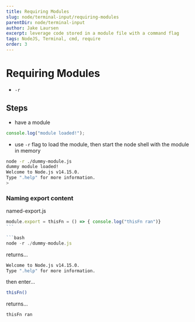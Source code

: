 ```yaml
---
title: Requiring Modules
slug: node/terminal-input/requiring-modules
parentDir: node/terminal-input
author: Jake Laursen
excerpt: leverage code stored in a module file with a command flag
tags: NodeJS, Terminal, cmd, require
order: 3
---
```

# Requiring Modules

- `-r`

## Steps

- have a module

```js
console.log("module loaded!");
```

- use `-r` flag to load the module, then start the node shell with the module in memory

```bash
node -r ./dummy-module.js
dummy module loaded!
Welcome to Node.js v14.15.0.
Type ".help" for more information.
>
```

### Naming export content

named-export.js

````js
module.export = thisFn = () => { console.log("thisFn ran")}
```

```bash
node -r ./dummy-module.js
````

returns...

```bash
Welcome to Node.js v14.15.0.
Type ".help" for more information.
```

then enter...

```bash
thisFn()
```

returns...

```bash
thisFn ran
```
